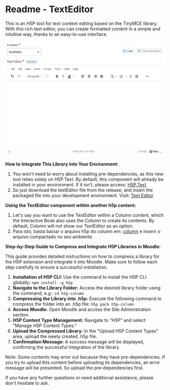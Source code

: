 # Readme - TextEditor

This is an H5P tool for text content editing based on the TinyMCE library. With this rich text editor, you can create formatted content in a simple and intuitive way, thanks to an easy-to-use interface.

![Untitled](README/Untitled.png)

**How to Integrate This Library into Your Environment:**

1. You won't need to worry about installing pre-dependencies, as this new tool relies solely on H5P.Text. By default, this component will already be installed in your environment. If it isn't, please access: [H5P.Text](https://github.com/cte-zl-ifrn/H5P.TextEditor/releases/download/1.0.2/text.h5p)
2. So just download the textEditor file from the release, and insert the packaged file into your development environment. Visit: [Text Editor](https://github.com/cte-zl-ifrn/H5P.TextEditor/releases/download/1.0.2/texteditor.h5p)

**Using the TextEditor component within another h5p content:**

1. Let's say you want to use the TextEditor within a Column content, which the Interactive Book also uses the Column to create its contents. By default, Column will not show our TextEditor as an option.
2. Para isto, basta baixar o arquivo h5p do column em: [column](https://github.com/cte-zl-ifrn/h5p-column/releases/download/1.0.0/column.h5p) e inserir o arquivo compactado no seu ambiente.
      
**Step-by-Step Guide to Compress and Integrate H5P Libraries in Moodle:**

This guide provides detailed instructions on how to compress a library for the H5P extension and integrate it into Moodle. Make sure to follow each step carefully to ensure a successful installation.

1. **Installation of H5P CLI:** Use the command to install the H5P CLI globally: `npm install -g h5p` 
2. **Navigate to the Library Folder:** Access the desired library folder using the command, e.g.: `cd h5p-column` 
3. **Compressing the Library into .h5p:** Execute the following command to compress the folder into an .h5p file: `h5p pack h5p-column`
4. **Access Moodle:** Open Moodle and access the Site Administration section.
5. **H5P Content Type Management:** Navigate to "H5P" and select "Manage H5P Content Types."
6. **Upload the Compressed Library:** In the "Upload H5P Content Types" area, upload the newly created .h5p file.
7. **Confirmation Message:** A success message will be displayed, confirming the successful integration of the library.

Note: Some contents may error out because they have pre-dependencies. If you try to upload this content before uploading its dependencies, an error message will be presented. So upload the pre-dependencies first.

If you have any further questions or need additional assistance, please don't hesitate to ask.
